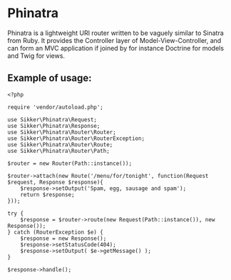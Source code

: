 Phinatra
========

Phinatra is a lightweight URI router written to be vaguely similar to Sinatra from Ruby. It provides the Controller layer of Model-View-Controller, and can form an MVC application if joined by for instance Doctrine for models and Twig for views. 

Example of usage:
-----------------

	<?php

	require 'vendor/autoload.php';

	use Sikker\Phinatra\Request;
	use Sikker\Phinatra\Response;
	use Sikker\Phinatra\Router\Router;
	use Sikker\Phinatra\Router\RouterException;
	use Sikker\Phinatra\Router\Route;
	use Sikker\Phinatra\Router\Path;

	$router = new Router(Path::instance());

	$router->attach(new Route('/menu/for/tonight', function(Request $request, Response $response){
		$response->setOutput('Spam, egg, sausage and spam');
		return $response;
	}));

	try {
		$response = $router->route(new Request(Path::instance()), new Response());
	} catch (RouterException $e) {
		$response = new Response();
		$response->setStatusCode(404);
		$response->setOutput( $e->getMessage() );
	}

	$response->handle();


